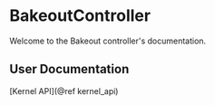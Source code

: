 # BakeoutController
Welcome to the Bakeout controller's documentation.

## User Documentation

[Kernel API](@ref kernel_api)

